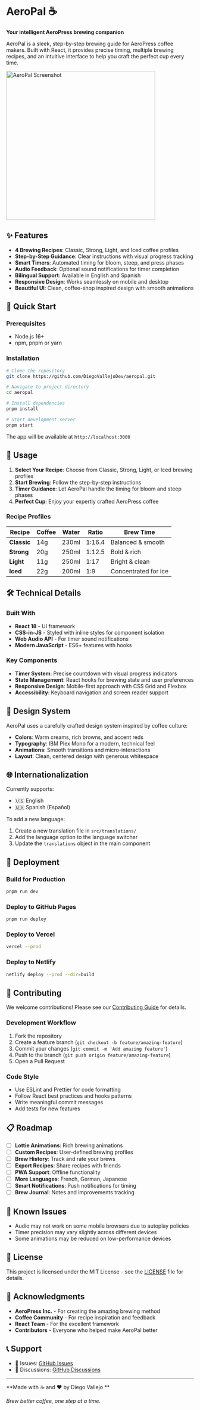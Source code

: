 # AeroPal ☕

**Your intelligent AeroPress brewing companion**

AeroPal is a sleek, step-by-step brewing guide for AeroPress coffee makers. Built with React, it provides precise timing, multiple brewing recipes, and an intuitive interface to help you craft the perfect cup every time.

<img src="./screenshot.png" alt="AeroPal Screenshot" width="400">

## ✨ Features

- **4 Brewing Recipes**: Classic, Strong, Light, and Iced coffee profiles
- **Step-by-Step Guidance**: Clear instructions with visual progress tracking
- **Smart Timers**: Automated timing for bloom, steep, and press phases
- **Audio Feedback**: Optional sound notifications for timer completion
- **Bilingual Support**: Available in English and Spanish
- **Responsive Design**: Works seamlessly on mobile and desktop
- **Beautiful UI**: Clean, coffee-shop inspired design with smooth animations

## 🚀 Quick Start

### Prerequisites

- Node.js 16+
- npm, pnpm or yarn

### Installation

```bash
# Clone the repository
git clone https://github.com/DiegoVallejoDev/aeropal.git

# Navigate to project directory
cd aeropal

# Install dependencies
pnpm install

# Start development server
pnpm start
```

The app will be available at `http://localhost:3000`

## 📱 Usage

1. **Select Your Recipe**: Choose from Classic, Strong, Light, or Iced brewing profiles
2. **Start Brewing**: Follow the step-by-step instructions
3. **Timer Guidance**: Let AeroPal handle the timing for bloom and steep phases
4. **Perfect Cup**: Enjoy your expertly crafted AeroPress coffee

### Recipe Profiles

| Recipe      | Coffee | Water | Ratio  | Brew Time            |
| ----------- | ------ | ----- | ------ | -------------------- |
| **Classic** | 14g    | 230ml | 1:16.4 | Balanced & smooth    |
| **Strong**  | 20g    | 250ml | 1:12.5 | Bold & rich          |
| **Light**   | 11g    | 250ml | 1:17   | Bright & clean       |
| **Iced**    | 22g    | 200ml | 1:9    | Concentrated for ice |

## 🛠️ Technical Details

### Built With

- **React 18** - UI framework
- **CSS-in-JS** - Styled with inline styles for component isolation
- **Web Audio API** - For timer sound notifications
- **Modern JavaScript** - ES6+ features with hooks

### Key Components

- **Timer System**: Precise countdown with visual progress indicators
- **State Management**: React hooks for brewing state and user preferences
- **Responsive Design**: Mobile-first approach with CSS Grid and Flexbox
- **Accessibility**: Keyboard navigation and screen reader support

## 🎨 Design System

AeroPal uses a carefully crafted design system inspired by coffee culture:

- **Colors**: Warm creams, rich browns, and accent reds
- **Typography**: IBM Plex Mono for a modern, technical feel
- **Animations**: Smooth transitions and micro-interactions
- **Layout**: Clean, centered design with generous whitespace

## 🌐 Internationalization

Currently supports:

- 🇺🇸 English
- 🇲🇽 Spanish (Español)

To add a new language:

1. Create a new translation file in `src/translations/`
2. Add the language option to the language switcher
3. Update the `translations` object in the main component

## 🚀 Deployment

### Build for Production

```bash
pnpm run dev
```

### Deploy to GitHub Pages

```bash
pnpm run deploy
```

### Deploy to Vercel

```bash
vercel --prod
```

### Deploy to Netlify

```bash
netlify deploy --prod --dir=build
```

## 🤝 Contributing

We welcome contributions! Please see our [Contributing Guide](CONTRIBUTING.md) for details.

### Development Workflow

1. Fork the repository
2. Create a feature branch (`git checkout -b feature/amazing-feature`)
3. Commit your changes (`git commit -m 'Add amazing feature'`)
4. Push to the branch (`git push origin feature/amazing-feature`)
5. Open a Pull Request

### Code Style

- Use ESLint and Prettier for code formatting
- Follow React best practices and hooks patterns
- Write meaningful commit messages
- Add tests for new features

## 📋 Roadmap

- [ ] **Lottie Animations**: Rich brewing animations
- [ ] **Custom Recipes**: User-defined brewing profiles
- [ ] **Brew History**: Track and rate your brews
- [ ] **Export Recipes**: Share recipes with friends
- [ ] **PWA Support**: Offline functionality
- [ ] **More Languages**: French, German, Japanese
- [ ] **Smart Notifications**: Push notifications for timing
- [ ] **Brew Journal**: Notes and improvements tracking

## 🐛 Known Issues

- Audio may not work on some mobile browsers due to autoplay policies
- Timer precision may vary slightly across different devices
- Some animations may be reduced on low-performance devices

## 📄 License

This project is licensed under the MIT License - see the [LICENSE](LICENSE) file for details.

## 🙏 Acknowledgments

- **AeroPress Inc.** - For creating the amazing brewing method
- **Coffee Community** - For recipe inspiration and feedback
- **React Team** - For the excellent framework
- **Contributors** - Everyone who helped make AeroPal better

## 📞 Support

- 🐛 Issues: [GitHub Issues](https://github.com/DiegoVallejoDev/aeropal/issues)
- 💬 Discussions: [GitHub Discussions](https://github.com/DiegoVallejoDev/aeropal/discussions)

---

**Made with ☕ and ❤️ by Diego Vallejo **

_Brew better coffee, one step at a time._
